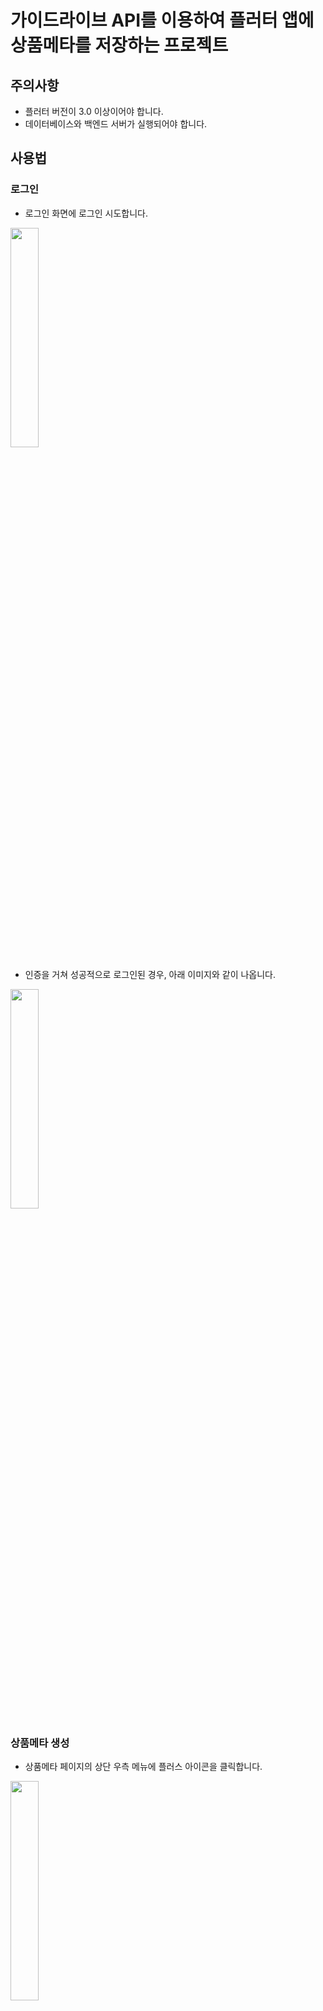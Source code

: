 # 가이드라이브 API를 이용하여 플러터 앱에 상품메타를 저장하는 프로젝트

## 주의사항
- 플러터 버전이 3.0 이상이어야 합니다.
- 데이터베이스와 백엔드 서버가 실행되어야 합니다.

## 사용법

### 로그인
- 로그인 화면에 로그인 시도합니다.
<img width="30%" src="https://user-images.githubusercontent.com/48400348/170164667-608b5493-ce61-44bb-8780-dd299007c3ce.png">

- 인증을 거쳐 성공적으로 로그인된 경우, 아래 이미지와 같이 나옵니다.
<img width="30%" src="https://user-images.githubusercontent.com/48400348/170164860-85d602fb-3699-42d1-a247-6578d2b43c7c.png">

### 상품메타 생성
- 상품메타 페이지의 상단 우측 메뉴에 플러스 아이콘을 클릭합니다.
<img width="30%" src="https://user-images.githubusercontent.com/48400348/170165112-cf55cccc-fcb9-4d09-83ee-ed7b17c9aad5.png">

- 상품메타명과 가이드 선택을 입력합니다(가이드 선택은 임시로 1으로 입력합니다).
<img width="30%" src="https://user-images.githubusercontent.com/48400348/170165381-04a8faa5-136e-4cb7-9ca4-d17805db6144.png">

- 저장합니다.
<img width="30%" src="https://user-images.githubusercontent.com/48400348/170165473-002bd85f-47d4-4961-82eb-0c6bacbac432.png">

- 성공적으로 저장한 경우, 상품메타 페이지로 돌아와서 새로 등록된 상품메타를 볼 수 있습니다.
<img width="30%" src="https://user-images.githubusercontent.com/48400348/170165692-9bd7beeb-3f90-4b9a-bcf4-d2387cc94012.png">